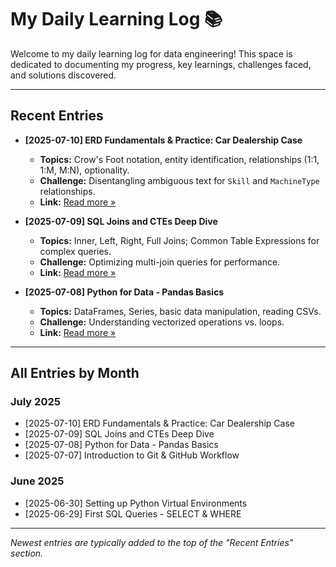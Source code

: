 # My Daily Learning Log 📚

Welcome to my daily learning log for data engineering! This space is dedicated to documenting my progress, key learnings, challenges faced, and solutions discovered.

---

## Recent Entries

* **[2025-07-10] ERD Fundamentals & Practice: Car Dealership Case**
    * **Topics:** Crow's Foot notation, entity identification, relationships (1:1, 1:M, M:N), optionality.
    * **Challenge:** Disentangling ambiguous text for `Skill` and `MachineType` relationships.
    * **Link:** [Read more »](2025-07-10-erd-basics.md)

* **[2025-07-09] SQL Joins and CTEs Deep Dive**
    * **Topics:** Inner, Left, Right, Full Joins; Common Table Expressions for complex queries.
    * **Challenge:** Optimizing multi-join queries for performance.
    * **Link:** [Read more »](2025-07-09-sql-joins.md)

* **[2025-07-08] Python for Data - Pandas Basics**
    * **Topics:** DataFrames, Series, basic data manipulation, reading CSVs.
    * **Challenge:** Understanding vectorized operations vs. loops.
    * **Link:** [Read more »](2025-07-08-python-fundamentals.md)

---

## All Entries by Month

### July 2025
* [2025-07-10] ERD Fundamentals & Practice: Car Dealership Case
* [2025-07-09] SQL Joins and CTEs Deep Dive
* [2025-07-08] Python for Data - Pandas Basics
* [2025-07-07] Introduction to Git & GitHub Workflow

### June 2025
* [2025-06-30] Setting up Python Virtual Environments
* [2025-06-29] First SQL Queries - SELECT & WHERE

---

*Newest entries are typically added to the top of the "Recent Entries" section.*
